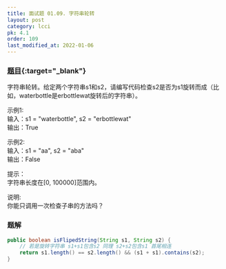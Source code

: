 ```yaml
---
title: 面试题 01.09. 字符串轮转
layout: post
category: lcci
pk: 4.1
order: 109
last_modified_at: 2022-01-06
---
```


### [题目](https://leetcode-cn.com/string-rotation-lcci/){:target="_blank"}

字符串轮转。给定两个字符串s1和s2，请编写代码检查s2是否为s1旋转而成（比如，waterbottle是erbottlewat旋转后的字符串）。

示例1:  
输入：s1 = "waterbottle", s2 = "erbottlewat"  
输出：True

示例2:  
输入：s1 = "aa", s2 = "aba"  
输出：False

提示：  
字符串长度在[0, 100000]范围内。

说明:  
你能只调用一次检查子串的方法吗？

### 题解

```java
public boolean isFlipedString(String s1, String s2) {
    // 若是旋转字符串 s1+s1包含s2 同理 s2+s2包含s1 首尾相连
    return s1.length() == s2.length() && (s1 + s1).contains(s2);
}
```